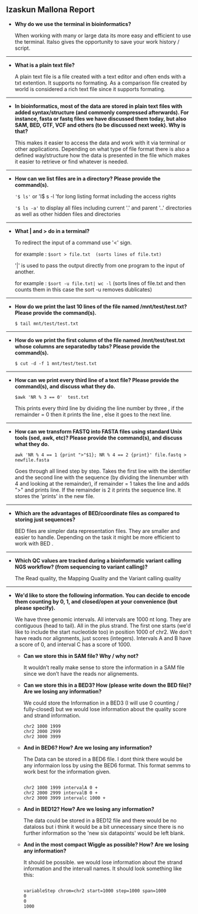 ## Izaskun Mallona Report



* **Why do we use the terminal in bioinformatics?**

   When working with many or large data its more easy and efficient to use the terminal. Italso gives the opportunity to save your work history / script.


---
* **What is a plain text file?**

   A plain text file is a file created with a text editor and often ends with a txt extention. It supports no formating. As a comparison file created by world is considered a rich text file since it supports formating. 


---
* **In bioinformatics, most of the data are stored in plain text files with added syntax/structure (and commonly compressed afterwards). For instance, fasta or fastq files we have discussed them today, but also SAM, BED, GTF, VCF and others (to be discussed next week). Why is that?**

   This makes it easier to access the data and work with it via terminal or other applications. Depending on what type of file format there is also a defined way/structure how the data is presented in the file which makes it easier to retrieve or find whatever is needed.

---
* **How can we list files are in a directory? Please provide the command(s).**


   ``` '$ ls' ```
   or 'l$ s -l 'for long listing format including the access rights

   ``` '$ ls -a' ``` to display all files including current '.' and parent '..' directories as well as other hidden files and directories

---
* **What | and > do in a terminal?**


   To redirect the input of a command use '<' sign.

   for example : ``` $sort > file.txt  (sorts lines of file.txt) ```



   '|' is used to pass  the output directly from one program to the input of another.

   for example : ``` $sort -u file.txt| wc -l ``` (sorts lines of file.txt and then counts them in this case the sort -u removes dublicates)


---
* **How do we print the last 10 lines of the file named /mnt/test/test.txt? Please provide the command(s).**

   ``` $ tail mnt/test/test.txt ```


---
* **How do we print the first column of the file named /mnt/test/test.txt whose columns are separatedby tabs? Please provide the command(s).**

   ``` $ cut -d -f 1 mnt/test/test.txt ```

---
* **How can we print every third line of a text file? Please provide the command(s), and discuss what they do.**

   ``` $awk 'NR % 3 == 0'  test.txt ```

   This prints every third line by dividing the line number by three , if the remainder = 0 then it prints the line , else it goes to the next line.



---
* **How can we transform FASTQ into FASTA files using standard Unix tools (sed, awk, etc)? Please provide the command(s), and discuss what they do.**

   ``` awk 'NR % 4 == 1 {print ">"$1}; NR % 4 == 2 {print}' file.fastq > newfile.fasta ```
   
   Goes through all lined step by step. Takes the first line with the identifier and the second line with the sequence (by dividing the linenumber with 4 and looking at the remainder), if remainder = 1 takes the line and adds ">" and prints line. If the remainder is 2 it prints the sequence line. It stores the 'prints' in the new file.
   
   
---
* **Which are the advantages of BED/coordinate files as compared to storing just sequences?**

   BED files are simpler data representation files. They are smaller and easier to handle. Depending on the task it might be more efficient to work with BED .

---
* **Which QC values are tracked during a bioinformatic variant calling NGS workflow? (from sequencing to variant calling)?**

   The Read quality, the Mapping Quality and the Variant calling quality


---
* **We'd like to store the following information. You can decide to encode them counting by 0, 1, and closed/open at your convenience (but please specify).**

   We have three genomic intervals. All intervals are 1000 nt long. They are contiguous (head to tail). All in the plus strand. The first one starts (we'd like to include the start nucleotide too) in position 1000 of chr2. We don't have reads nor alignments, just scores (integers). Intervals A and B have a score of 0, and interval C has a score of 1000.



 
   * **Can we store this in SAM file? Why / why not?**
    
      It wouldn’t really make sense to store the information in a SAM file since we don’t have the reads nor alignements. 
    


    * **Can we store this in a BED3? How (please write down the BED file)? Are we losing any information?**
     
      We could store the Information in a BED3 (I will use 0 counting / fully-closed) but we would lose information about the quality score and strand information.
      
      ```
      chr2 1000 1999 
      chr2 2000 2999
      chr2 3000 3999
      ```


    * **And in BED6? How? Are we losing any information?**
    
      The Data can be stored in a BED6 file. I dont think there would be any informaion loss by using the BED6 format. This format semms to work best for the information given.
      
      ```
      
      chr2 1000 1999 intervalA 0 +
      chr2 2000 2999 intervalB 0 +
      chr2 3000 3999 intervalc 1000 +
      ```
      


    * **And in BED12? How? Are we losing any information?**
    
      The data could be stored in a BED12 file and there would be no dataloss but i think it would be a bit unnecessary since there is no further information so the 'new six datapoints' would be left blank.
     
     
     
    * **And in the most compact Wiggle as possible? How? Are we losing any information?**

      It should be possible. we would lose information about the strand information and the intervall names. It should look something like this:
      ```
      
      variableStep chrom=chr2 start=1000 step=1000 span=1000
      0
      0
      1000
      ```
   
